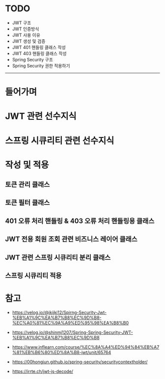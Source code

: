 # TODO

- JWT 구조
- JWT 인증방식
- JWT 사용 이유
- JWT 생성 및 검증
- JWT 401 핸들링 클래스 작성
- JWT 403 핸들링 클래스 작성
- Spring Security 구조
- Spring Security 권한 적용하기

---

# 들어가며

# JWT 관련 선수지식

# 스프링 시큐리티 관련 선수지식

# 작성 및 적용

## 토큰 관리 클래스

## 토큰 필터 클래스

## 401 오류 처리 핸들링 & 403 오류 처리 핸들링용 클래스

## JWT 전용 회원 조회 관련 비즈니스 레이어 클래스

## JWT 관련 스프링 시큐리티 분리 클래스 

## 스프링 시큐리티 적용

# 참고

- https://velog.io/@jkijki12/Spirng-Security-Jwt-%EB%A1%9C%EA%B7%B8%EC%9D%B8-%EC%A0%81%EC%9A%A9%ED%95%98%EA%B8%B0
- https://velog.io/@shinmj1207/Spring-Spring-Security-JWT-%EB%A1%9C%EA%B7%B8%EC%9D%B8
- https://www.inflearn.com/course/%EC%8A%A4%ED%94%84%EB%A7%81%EB%B6%80%ED%8A%B8-jwt/unit/65764
  
- https://00hongjun.github.io/spring-security/securitycontextholder/ 
- https://irrte.ch/jwt-js-decode/